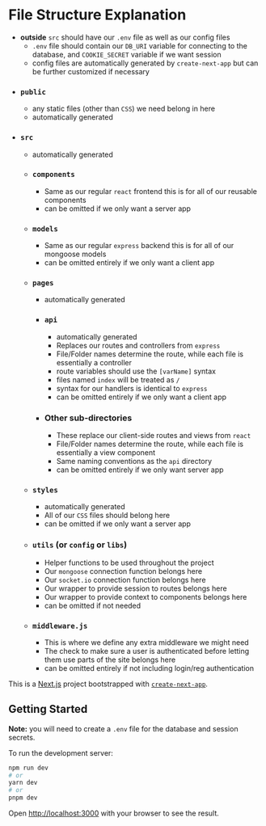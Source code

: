 # File Structure Explanation
- **outside** `src` should have our `.env` file as well as our config files
    - `.env` file should contain our `DB_URI` variable for connecting to the database, and `COOKIE_SECRET` variable if we want session
    - config files are automatically generated by `create-next-app` but can be further customized if necessary
- ### `public`
    - any static files (other than `CSS`) we need belong in here
    - automatically generated
- ### `src` 
    - automatically generated
    - ### `components`
        - Same as our regular `react` frontend this is for all of our reusable components
        - can be omitted if we only want a server app
    - ### `models`
        - Same as our regular `express` backend this is for all of our mongoose models
        - can be omitted entirely if we only want a client app
    - ### `pages`
        - automatically generated
        - ### `api`
            - automatically generated
            - Replaces our routes and controllers from `express`
            - File/Folder names determine the route, while each file is essentially a controller
            - route variables should use the `[varName]` syntax
            - files named `index` will be treated as `/`
            - syntax for our handlers is identical to `express`
            - can be omitted entirely if we only want a client app
        - ### Other sub-directories
            - These replace our client-side routes and views from `react`
            - File/Folder names determine the route, while each file is essentially a view component
            - Same naming conventions as the `api` directory
            - can be omitted entirely if we only want server app
    - ### `styles`
        - automatically generated
        - All of our `CSS` files should belong here
        - can be omitted if we only want a server app
    - ### `utils` (or `config` or `libs`)
        - Helper functions to be used throughout the project
        - Our `mongoose` connection function belongs here
        - Our `socket.io` connection function belongs here
        - Our wrapper to provide session to routes belongs here 
        - Our wrapper to provide context to components belongs here
        - can be omitted if not needed
    - ### `middleware.js`
        - This is where we define any extra middleware we might need
        - The check to make sure a user is authenticated before letting them use parts of the site belongs here
        - can be omitted entirely if not including login/reg authentication


This is a [Next.js](https://nextjs.org/) project bootstrapped with [`create-next-app`](https://github.com/vercel/next.js/tree/canary/packages/create-next-app).

## Getting Started
**Note:** you will need to create a `.env` file for the database and session secrets.

To run the development server:

```bash
npm run dev
# or
yarn dev
# or
pnpm dev
```

Open [http://localhost:3000](http://localhost:3000) with your browser to see the result.
